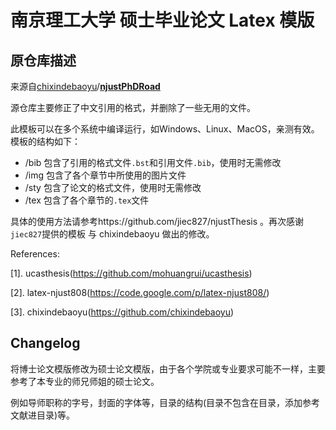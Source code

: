 # 南京理工大学 硕士毕业论文 Latex 模版



## 原仓库描述

来源自[chixindebaoyu](https://github.com/chixindebaoyu)/**[njustPhDRoad](https://github.com/chixindebaoyu/njustPhDRoad)**

源仓库主要修正了中文引用的格式，并删除了一些无用的文件。

此模板可以在多个系统中编译运行，如Windows、Linux、MacOS，亲测有效。模板的结构如下：

- /bib 包含了引用的格式文件`.bst`和引用文件`.bib`，使用时无需修改
- /img 包含了各个章节中所使用的图片文件
- /sty 包含了论文的格式文件，使用时无需修改
- /tex 包含了各个章节的`.tex`文件

具体的使用方法请参考https://github.com/jiec827/njustThesis 。再次感谢`jiec827`提供的模板 与 chixindebaoyu 做出的修改。

References:

[1]. ucasthesis(https://github.com/mohuangrui/ucasthesis)

[2]. latex-njust808(https://code.google.com/p/latex-njust808/)

[3]. chixindebaoyu(https://github.com/chixindebaoyu)

## Changelog

将博士论文模版修改为硕士论文模版，由于各个学院或专业要求可能不一样，主要参考了本专业的师兄师姐的硕士论文。

例如导师职称的字号，封面的字体等，目录的结构(目录不包含在目录，添加参考文献进目录)等。